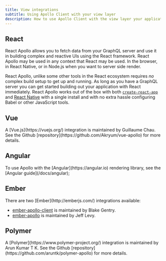 ```yaml
---
title: View integrations
subtitle: Using Apollo Client with your view layer
description: How to use Apollo Client with the view layer your application is developed in!
---
```


<h2 id="react" title="React">React</h2>
React Apollo allows you to fetch data from your GraphQL server and use it in building complex and reactive UIs using the React framework. React Apollo may be used in any context that React may be used. In the browser, in React Native, or in Node.js when you want to server side render.

React Apollo, unlike some other tools in the React ecosystem requires _no_ complex build setup to get up and running. As long as you have a GraphQL server you can get started building out your application with React immediately. React Apollo works out of the box with both [`create-react-app`](https://github.com/facebookincubator/create-react-app) and [React Native](http://facebook.github.io/react-native
) with a single install and with no extra hassle configuring Babel or other JavaScript tools.

<h2 id="vue" title="Vue">Vue</h2>
A [Vue.js](https://vuejs.org/) integration is maintained by Guillaume Chau. See the Github [repository](https://github.com/Akryum/vue-apollo) for more details.

<h2 id="angular" title="Angular">Angular</h2>
To use Apollo with the [Angular](https://angular.io) rendering library, see the [Angular guide](/docs/angular);

<h2 id="ember" title="Ember">Ember</h2>
There are two [Ember](http://emberjs.com/) integrations available:

* [ember-apollo-client](https://github.com/bgentry/ember-apollo-client) is maintained by Blake Gentry.
* [ember-apollo](https://github.com/jlevycpa/ember-apollo) is maintained by Jeff Levy.

<h2 id="polymer" title="Polymer">Polymer</h2>
A [Polymer](https://www.polymer-project.org/) integration is maintained by Arun Kumar T K. See the Github [repository](https://github.com/aruntk/polymer-apollo) for more details.

